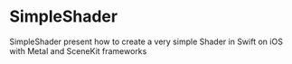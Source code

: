 # SimpleShader
SimpleShader present how to create a very simple Shader in Swift on iOS with Metal and SceneKit frameworks
